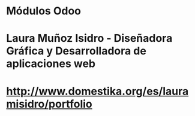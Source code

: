 # Módulos Odoo
# Laura Muñoz Isidro - Diseñadora Gráfica y Desarrolladora de aplicaciones web
# http://www.domestika.org/es/lauramisidro/portfolio
